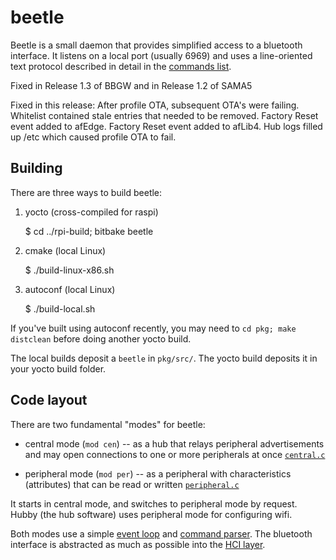 beetle
======

Beetle is a small daemon that provides simplified access to a bluetooth interface. It listens on a local port (usually 6969) and uses a line-oriented text protocol described in detail in the [commands list](docs/commands.md).

Fixed in Release 1.3 of	BBGW and in Release 1.2	of SAMA5

Fixed in this release:
After profile OTA, subsequent OTA's were failing.
Whitelist contained stale entries that needed to be removed.
Factory Reset event added to afEdge.
Factory	Reset event added to afLib4.
Hub logs filled up /etc	which caused profile OTA to fail.

## Building

There are three ways to build beetle:

1. yocto (cross-compiled for raspi)

    $ cd ../rpi-build; bitbake beetle

2. cmake (local Linux)

    $ ./build-linux-x86.sh

3. autoconf (local Linux)

    $ ./build-local.sh

If you've built using autoconf recently, you may need to `cd pkg; make distclean` before doing another yocto build.

The local builds deposit a `beetle` in `pkg/src/`. The yocto build deposits it in your yocto build folder.


## Code layout

There are two fundamental "modes" for beetle:

  - central mode (`mod cen`) -- as a hub that relays peripheral advertisements and may open connections to one or more peripherals at once [`central.c`](pkg/src/central.c)

  - peripheral mode (`mod per`) -- as a peripheral with characteristics (attributes) that can be read or written [`peripheral.c`](pkg/src/peripheral.c)

It starts in central mode, and switches to peripheral mode by request. Hubby (the hub software) uses peripheral mode for configuring wifi.

Both modes use a simple [event loop](pkg/src/evloop.c) and [command parser](pkg/src/command.c). The bluetooth interface is abstracted as much as possible into the [HCI layer](pkg/src/hci_beetle.c).
